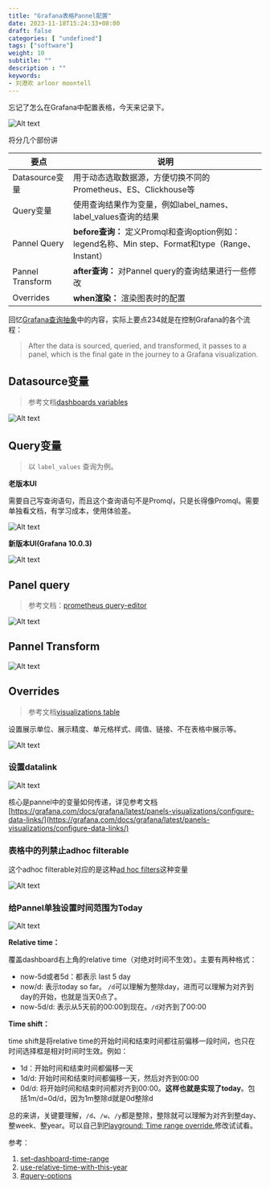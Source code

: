 ```yaml
---
title: "Grafana表格Pannel配置"
date: 2023-11-18T15:24:33+08:00
draft: false
categories: [ "undefined"]
tags: ["software"]
weight: 10
subtitle: ""
description : ""
keywords:
- 刘港欢 arloor moontell
---
```


忘记了怎么在Grafana中配置表格，今天来记录下。

![Alt text](/img/grafana-table-pannel.png)
<!--more-->

将分几个部份讲


| 要点 | 说明 |
|---|---|
| Datasource变量 | 用于动态选取数据源，方便切换不同的Prometheus、ES、Clickhouse等 |
| Query变量 | 使用查询结果作为变量，例如label_names、label_values查询的结果 |
| Pannel Query | **before查询：** 定义Promql和查询option例如：legend名称、Min step、Format和type（Range、Instant） |
| Pannel Transform | **after查询：** 对Pannel query的查询结果进行一些修改 |
| Overrides | **when渲染：** 渲染图表时的配置 |

回忆[Grafana查询抽象](https://www.arloor.com/posts/grafana-docs/#grafana%E6%9F%A5%E8%AF%A2%E6%8A%BD%E8%B1%A1)中的内容，实际上要点234就是在控制Grafana的各个流程：

> After the data is sourced, queried, and transformed, it passes to a panel, which is the final gate in the journey to a Grafana visualization.

## Datasource变量

> 参考文档[dashboards variables](https://grafana.com/docs/grafana/latest/dashboards/variables/add-template-variables/)

![Alt text](/img/grafana-datasource_param.png)

## Query变量

> 以 `label_values` 查询为例。

**老版本UI**

需要自己写查询语句，而且这个查询语句不是Promql，只是长得像Promql。需要单独看文档，有学习成本，使用体验差。

![Alt text](/img/grafana-query_param_old.png)

**新版本UI(Grafana 10.0.3)**

![Alt text](/img/grafana-query_param_new.png)

## Panel query

> 参考文档：[prometheus query-editor](https://grafana.com/docs/grafana/latest/datasources/prometheus/query-editor/)

![Alt text](/img/grafana-query-option.png)

## Pannel Transform

![Alt text](/img/grafana-transforms.png)


## Overrides

> 参考文档[visualizations table](https://grafana.com/docs/grafana/latest/panels-visualizations/visualizations/table/)

设置展示单位、展示精度、单元格样式、阈值、链接、不在表格中展示等。

![Alt text](/img/grafana-overrides.png)

### 设置datalink

![Alt text](/img/grafana-datalink-param.png)

核心是pannel中的变量如何传递，详见参考文档[https://grafana.com/docs/grafana/latest/panels-visualizations/configure-data-links/](https://grafana.com/docs/grafana/latest/panels-visualizations/configure-data-links/)

### 表格中的列禁止adhoc filterable

这个adhoc filterable对应的是这种[ad hoc filters](https://grafana.com/docs/grafana/latest/dashboards/variables/add-template-variables/#add-ad-hoc-filters)这种变量

![Alt text](/img/adhoc-filter-false.png)

### 给Pannel单独设置时间范围为Today

![Alt text](/img/grafana-pannel-relative-time-today.png)

**Relative time：**

覆盖dashboard右上角的relative time（对绝对时间不生效）。主要有两种格式：

- now-5d或者5d：都表示 last 5 day
- now/d: 表示today so far。 `/d`可以理解为整除day，进而可以理解为对齐到day的开始，也就是当天0点了。
- now-5d/d: 表示从5天前的00:00到现在。`/d`对齐到了00:00

**Time shift：**

time shift是将relative time的开始时间和结束时间都往前偏移一段时间，也只在时间选择框是相对时间时生效。例如：

- 1d：开始时间和结束时间都偏移一天
- 1d/d: 开始时间和结束时间都偏移一天，然后对齐到00:00
- 0d/d: 将开始时间和结束时间都对齐到00:00。**这样也就是实现了today**。包括1m/d=0d/d，因为1m整除d就是0d整除d

总的来讲，关键要理解，`/d`、`/w`、`/y`都是整除，整除就可以理解为对齐到整day、整week、整year。可以自己到[Playground: Time range override.](https://play.grafana.org/d/000000041/)修改试试看。

参考：

1. [set-dashboard-time-range](https://grafana.com/docs/grafana/latest/dashboards/use-dashboards/#set-dashboard-time-range) 
2. [use-relative-time-with-this-year](https://community.grafana.com/t/use-relative-time-with-this-year/59910/5)
3. [#query-options](https://grafana.com/docs/grafana/latest/panels-visualizations/query-transform-data/#query-options)
